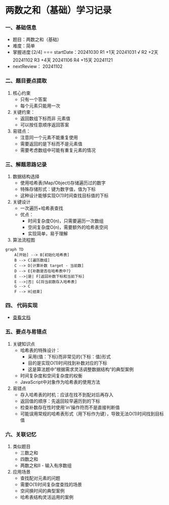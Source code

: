 # 两数之和（基础）学习记录

### 一、基础信息

- 题目：两数之和（基础）
- 难度：简单
- 掌握进度:[2/4] ⭐⭐⭐
   startDate：20241030
   R1  +1天    20241031 √
   R2  +2天    20241102 
   R3  +4天    20241106 
   R4  +15天   20241121
- nextReview： 20241102 

### 二、题目要点提取

1. 核心约束
   - 只有一个答案
   - 每个元素只能用一次
2. 关键约束：
   - 返回数组下标而非 元素值
   - 可以按任意顺序返回答案
3. 易错点：
   - 注意同一个元素不能重复使用
   - 需要返回的是下标而不是元素值
   - 需要考虑数组中可能有重复元素的情况

### 三、解题思路记录

1. 数据结构选择
   - 使用哈希表(Map/Object)存储遍历过的数字
   - 特殊存储形式：键为数字值，值为下标
   - 这种设计能够实现O(1)时间查找目标值的下标
2. 关键设计
   - 一次遍历+哈希表查找
   - 优点：
      * 时间复杂度O(n)，只需要遍历一次数组
      * 空间复杂度O(n)，需要额外的哈希表空间
      * 实现简单，易于理解
3. 算法流程图
```mermaid
graph TD
    A[开始] --> B[初始化哈希表]
    B --> C[遍历数组]
    C --> D[计算补数 target - 当前数]
    D --> E{补数是否在哈希表中?}
    E -->|是| F[返回补数下标和当前下标]
    E -->|否| G[将当前数存入哈希表]
    G --> C
    F --> H[结束]
```

### 四、 代码实现
   - [查看文档](twoSumBase.js)

### 五、要点与易错点
   1. 关键知识点
      - 哈希表的特殊设计：
         - 采用{值：下标}而非常见的{下标：值}形式
         - 目的是实现O(1)时间找到补数对应的下标
         - 这是算法题中”根据需求灵活调整数据结构“的典型案例
      - 时间复杂度和空间复杂度的权衡
      - JavaScript中对象作为哈希表的使用方法
   2. 易错点
      - 存入哈希表的时机：应该在找不到配对后再存入
      - 返回值的顺序：先返回较早遍历到的下标
      - 检查补数存在性时使用'in'操作符而不是直接判断值
      - 可能误用常规的哈希表形式（用下标作为键），导致无法O(1)时间找到目标值

### 六、关联记忆
   1. 类似题目
      - 三数之和
      - 四数之和
      - 两数之和II - 输入有序数组
   2. 应用场景
      - 查找配对元素的问题
      - 需要O(1)时间复杂度查找的场景
      - 空间换时间的典型案例
      - 哈希表结构灵活运用的案例
